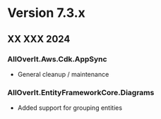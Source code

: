 #  Version 7.3.x
## XX XXX 2024

### AllOverIt.Aws.Cdk.AppSync
* General cleanup / maintenance


### AllOverIt.EntityFrameworkCore.Diagrams
* Added support for grouping entities